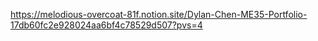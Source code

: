 https://melodious-overcoat-81f.notion.site/Dylan-Chen-ME35-Portfolio-17db60fc2e928024aa6bf4c78529d507?pvs=4
